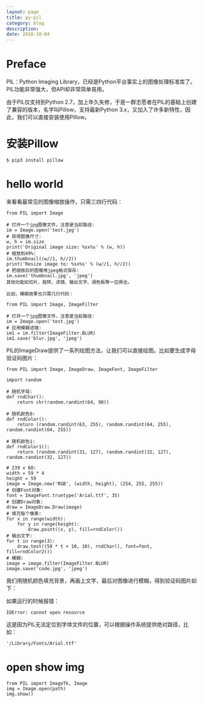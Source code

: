 ```yaml
---
layout: page
title: py-pil
category: blog
description: 
date: 2018-10-04
---
```

# Preface

PIL：Python Imaging Library，已经是Python平台事实上的图像处理标准库了。PIL功能非常强大，但API却非常简单易用。

由于PIL仅支持到Python 2.7，加上年久失修，于是一群志愿者在PIL的基础上创建了兼容的版本，名字叫Pillow，支持最新Python 3.x，又加入了许多新特性，因此，我们可以直接安装使用Pillow。

# 安装Pillow

	$ pip3 install pillow

# hello world
来看看最常见的图像缩放操作，只需三四行代码：

	from PIL import Image

	# 打开一个jpg图像文件，注意是当前路径:
	im = Image.open('test.jpg')
	# 获得图像尺寸:
	w, h = im.size
	print('Original image size: %sx%s' % (w, h))
	# 缩放到49%:
	im.thumbnail((w//1, h//2))
	print('Resize image to: %sx%s' % (w//1, h//2))
	# 把缩放后的图像用jpeg格式保存:
	im.save('thumbnail.jpg', 'jpeg')
	其他功能如切片、旋转、滤镜、输出文字、调色板等一应俱全。

	比如，模糊效果也只需几行代码：

	from PIL import Image, ImageFilter

	# 打开一个jpg图像文件，注意是当前路径:
	im = Image.open('test.jpg')
	# 应用模糊滤镜:
	im1 = im.filter(ImageFilter.BLUR)
	im1.save('blur.jpg', 'jpeg')

PIL的ImageDraw提供了一系列绘图方法，让我们可以直接绘图。比如要生成字母验证码图片：

	from PIL import Image, ImageDraw, ImageFont, ImageFilter

	import random

	# 随机字母:
	def rndChar():
	    return chr(random.randint(64, 90))

	# 随机颜色0:
	def rndColor():
	    return (random.randint(63, 255), random.randint(64, 255), random.randint(64, 255))

	# 随机颜色1:
	def rndColor1():
	    return (random.randint(31, 127), random.randint(32, 127), random.randint(32, 127))

	# 239 x 60:
	width = 59 * 4
	height = 59
	image = Image.new('RGB', (width, height), (254, 255, 255))
	# 创建Font对象:
	font = ImageFont.truetype('Arial.ttf', 35)
	# 创建Draw对象:
	draw = ImageDraw.Draw(image)
	# 填充每个像素:
	for x in range(width):
	    for y in range(height):
	        draw.point((x, y), fill=rndColor())
	# 输出文字:
	for t in range(3):
	    draw.text((59 * t + 10, 10), rndChar(), font=font, fill=rndColor2())
	# 模糊:
	image = image.filter(ImageFilter.BLUR)
	image.save('code.jpg', 'jpeg')

我们用随机颜色填充背景，再画上文字，最后对图像进行模糊，得到验证码图片如下：

如果运行的时候报错：

	IOError: cannot open resource

这是因为PIL无法定位到字体文件的位置，可以根据操作系统提供绝对路径，比如：

	'/Library/Fonts/Arial.ttf'

# open show img

	from PIL import ImageTk, Image
	img = Image.open(path)
	img.show()